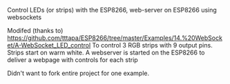Control LEDs (or strips) with the ESP8266, web-server on ESP8266 using websockets

Modifed (thanks to)
https://github.com/tttapa/ESP8266/tree/master/Examples/14.%20WebSocket/A-WebSocket_LED_control
To control 3 RGB strips with 9 output pins.
Strips start on warm white.
A webserver is started on the ESP8266 to deliver a webpage with controls for each strip

Didn't want to fork entire project for one example.
